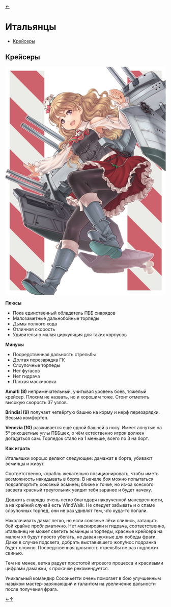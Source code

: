 [←](../readme.md)

# Итальянцы

- [Крейсеры](#Крейсеры)

## Крейсеры
![Zara](../images/zara.png)

**Плюсы**
- Пока единственный обладатель ПББ снарядов
- Малозаметные дальнобойные торпеды
- Дымы полного хода
- Отличная скорость
- Удивительно малая циркуляция для таких корпусов

**Минусы**
- Посредственная дальность стрельбы
- Долгая перезарядка ГК
- Слоупочные торпеды
- Нет фугасов
- Нет гидрача
- Плохая маскировка

**Amalfi (8)** непримечательный, учитывая уровень боёв, тяжёлый крейсер. Плохим не назвать, но и хорошим тоже. Стоит отметить высокую скорость 37 узлов.

**Brindisi (9)** получает четвёртую башню на корму и нерф перезарядки. Весьма комфортен.

**Venezia (10)** разживается ещё одной башней в носу. Имеет апнутые на 5° рикошетные углы ПББшек, о чём естественно игрок должен догадаться сам. Торпедок стало на 1 меньше, всего по 3 на борт.

**Как играть**

Итальяшки хорошо делают следующее: дамажат в борта, убивают эсминцы и живут.

Соответственно, корабль желательно позиционировать, чтобы иметь возможность накидывать в борта. В начале боя можно попытаться подсаппортить союзный эсминец ближе к точке, но из-за конского засвета красный треугольник увидит тебя заранее и будет начеку.

Доджить снаряды очень легко благодаря накрученной маневренности, а на крайний случай есть WindWalk. Не следует забывать и о спаме слоупочных торпед, они не раз удивлят тем, что куда-то попали.

Наколачивать дамаг легко, но если союзные лёхи слились, затащить бой крайне проблематично. Нет маскировки и гидрача, соответственно, итальянец не может светить эсминцы и торпеды, красные крейсера на малом хп будут просто убегать, не давая нужные для победы фраги. Даже в случае подсвета, добрать выставившего жопу/нос подранка будет сложно. Посредственная дальность стрельбы не раз подложит свинью.

Тем не менее, ветка радует простотой игрового процесса и красивыми цифрами дамажки, к прокачке рекомендуется.

Уникальный командир Сосоньетти очень помогает в бою улучшенным навыком мастер-заряжающий и талантом на увеличение дальности после получения фрага.

[←](../readme.md)[↑](#Итальянцы)
